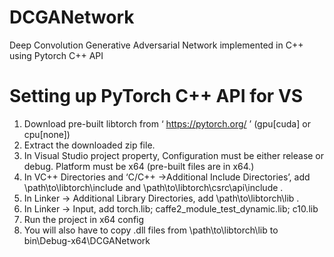 # DCGANetwork
Deep Convolution Generative Adversarial Network implemented in C++ using Pytorch C++ API

# Setting up PyTorch C++ API for VS
1. Download pre-built libtorch from ‘ https://pytorch.org/ ’ (gpu[cuda] or cpu[none])
2. Extract the downloaded zip file.
3. In Visual Studio project property, Configuration must be either release or debug. Platform must be x64 (pre-built files are in x64.)
4. In VC++ Directories and ‘C/C++ →Additional Include Directories’, add \path\to\libtorch\include and \path\to\libtorch\csrc\api\include .
5. In Linker → Additional Library Directories, add \path\to\libtorch\lib .
6. In Linker → Input, add torch.lib; caffe2_module_test_dynamic.lib; c10.lib
7. Run the project in x64 config
8. You will also have to copy .dll files from \path\to\libtorch\lib to bin\Debug-x64\DCGANetwork
